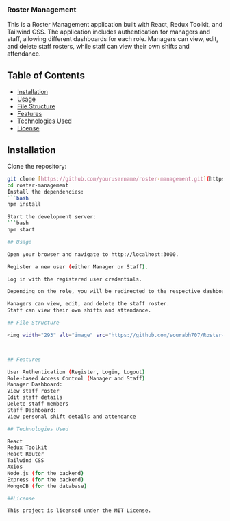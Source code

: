 ### Roster Management

This is a Roster Management application built with React, Redux Toolkit, and Tailwind CSS. The application includes authentication for managers and staff, allowing different dashboards for each role. Managers can view, edit, and delete staff rosters, while staff can view their own shifts and attendance.

## Table of Contents

- [Installation](#installation)
- [Usage](#usage)
- [File Structure](#file-structure)
- [Features](#features)
- [Technologies Used](#technologies-used)
- [License](#license)

## Installation

Clone the repository:
   ```bash
   git clone [https://github.com/yourusername/roster-management.git](https://github.com/sourabh707/Roster-Management--Frontend.git)
   cd roster-management
Install the dependencies:
```bash
npm install

Start the development server:
```bash
npm start

## Usage

Open your browser and navigate to http://localhost:3000.

Register a new user (either Manager or Staff).

Log in with the registered user credentials.

Depending on the role, you will be redirected to the respective dashboard:

Managers can view, edit, and delete the staff roster.
Staff can view their own shifts and attendance.

## File Structure

<img width="293" alt="image" src="https://github.com/sourabh707/Roster-Management--Frontend/assets/85352464/a61a58e6-ec5b-4161-9b4a-95cff00e056b">



## Features

User Authentication (Register, Login, Logout)
Role-based Access Control (Manager and Staff)
Manager Dashboard:
View staff roster
Edit staff details
Delete staff members
Staff Dashboard:
View personal shift details and attendance

## Technologies Used

React
Redux Toolkit
React Router
Tailwind CSS
Axios
Node.js (for the backend)
Express (for the backend)
MongoDB (for the database)

##License

This project is licensed under the MIT License.
